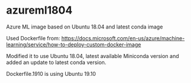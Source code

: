 # azureml1804
Azure ML image based on Ubuntu 18.04 and latest conda image

Used Dockerfile from:
https://docs.microsoft.com/en-us/azure/machine-learning/service/how-to-deploy-custom-docker-image

Modified it to use Ubuntu 18.04, latest available Miniconda version and added an update to latest conda version.

Dockerfile.1910 is using Ubuntu 19.10
